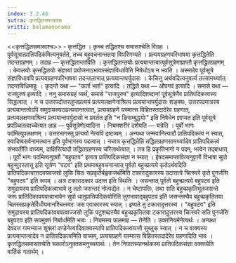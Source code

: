 ```yaml
---
index: 1.2.46
sutra: कृत्तद्धितसमासाश्च
vritti: balamanorama
---
```


<<कृत्तद्धितसमासाश्च>> - कृत्तद्धित । कृच्च तद्धितश्च समासश्चेति विग्रहः । पूर्वसूत्रात्प्रातिपदिक॑मित्यनुवर्तते, तच्च बहुवचनान्ततया विपरिणम्यते । प्रत्ययग्रहणपरिभाषया कृत्तद्धितेति तदन्तग्रहणम् । तदाह — कृत्तद्धितान्ताविति । कृत्तद्धितान्तयोः प्रत्ययान्तत्वात्पूर्वसूत्रेणाप्राप्तौ कृत्तद्धितग्रहणम् । केवलयोः कृत्तद्धितयोः संज्ञायां प्रयोजनाऽभावात्संज्ञाविधाविति निषेधोऽत्र न भवति । अस्मादेव पूर्वसूत्रे संज्ञाविधावपि प्रत्ययग्रहणपरिभाषया तदन्तलाभात् प्रत्ययान्तपर्युदासः । केचित्तु अर्थवदित्यनुवर्त्य तत्सामर्थ्याात् तदन्तविधिमाहुः । कृदन्ते यथा — "कर्ता॑ भर्ता" इत्यादि । तद्धिते यथा — औपगव॑ इत्यादि । समासे यथा — राजपुरुष॑ इत्यादि । 
ननु समासग्रहं व्यर्थं, समासे "राजपुरुष" इत्यादिशब्दानां पूर्वसूत्रेणैव प्रातिपदिकत्वस्य सिद्धत्वात् । न च उत्तरपदोत्तरलुप्तप्रत्ययं प्रत्ययलक्षणेनाश्रित्य प्रत्ययान्तपर्युदासः शङ्क्यः, उत्तरपदमात्रस्य प्रत्ययान्तत्वेऽपि समुदायस्याऽप्रत्ययान्तत्वात्, प्रत्ययग्रहणे यस्मात्स विहितस्तदादेरेव ग्रहणात्, प्रत्ययलक्षणमाश्रित्य प्रत्ययान्तपर्युदासो न प्रवर्तत इति "न ङिसम्बुद्धयोः" इति निषेधेन ज्ञाप्यत इति पूर्वसूत्रे प्रपञ्चितत्वाच्चेत्यत आह — पूर्वसूत्रेणेत्यादिना । नियमशरीरं दर्शयति — यत्रेति । पूर्वो भागः पद॑मित्युपलक्षणम् । उत्तरभागस्तु प्रत्ययो नेत्यपि द्रष्टव्यम् । अन्यथा जन्मवानित्यादौ प्रातिपदिकत्वं न स्यात्, स्वादिष्वसर्वनामस्थान इति पूर्वभागस्य पदत्वात् । नचात्र कृत्तद्धितेति तद्धितग्रहणसामर्थ्याादेव प्रातिपदिकत्वं संभवतीति वाच्यम्, दाक्षिरित्यादौ तद्धितग्रहणस्य चरितार्थत्वात् । तत्र हि प्रकृतिभागो न पदम्, भत्वेन तद्बाधात् । पूर्वो भागः पदमित्यनुक्तौ "बहुपटव" इत्यत्र प्रातिपदिकसंज्ञा न स्यात् । ईषदसमाप्तावित्यनुवृत्तौ विभाषा सुपो बहुच्पुरस्तात्तु इति सूत्रेण "पटव" इति प्रथमाबहुवचनान्तात् पूर्वतो बहुच्प्रत्यये कृतेऽर्थवदिति प्रातिपदिकत्वात्तदवयवजसो लुकि चितः सप्रकृतेर्बह्वकजर्थ॑मिति टकारादुकारस्य उदात्तत्वे चित्स्वरे कृते पुनर्जसि "बहुपटव" इति रूपम् । अत्र टकारादकार उदात्त इति स्थितिः । जसन्तात् पूर्वतो बहुच्प्रत्यये बहुपटव इति समुदायस्य प्रातिपदिकत्वाभावे तु ततो जसन्तरं नोत्पद्येत । न चेष्टापत्तिः, तथा सति बहुच्प्रकृतिभूतजसन्ते जसः प्रातिदिकावयवत्वाभावेन सुपो धातुप्रातिपदिकयोरिति लुगभावाद्बहुपटव इति जसन्तस्यैव बहुच्प्रकृतितया चितस्सप्रकृतेर्विधीयमानश्चित्स्वरः जस एवाकारस्य स्यात् । इष्यते तु   टकारादुत्तरस्य । "बहुपटव" इति समुदायस्य प्रातिपदिकावयवत्वाज्जसो लुकि पटुशब्दस्यैव बहुच्प्रकृतितया टकारादुत्तरस्य चित्स्वरे सति पुनर्जसि बहुपटव इति रूपमुक्तं निर्बाधमिति भावः । नियमस्य फलमाह — तेनेति । उक्तनियमेनेत्यर्थः । अन्यथा देवदत्त गामभ्याज शुक्लां दण्डेनेत्यादिवाक्यस्यापि प्रातिपदिकत्वापत्तौ सुब्लुक् स्यात् । न च वाक्यस्य प्रत्ययान्तत्वादेव न प्रातिपदिकत्वमिति वाच्यम्, प्रत्ययग्रहणे यस्मात्स विहितस्तदादेरेव ग्रहणादिति भावः । कृत्तद्धितसमासाश्चेति चकारोऽनुक्तसमनुच्चयार्थः । तेन निपातस्यानर्थकस्य प्रातिपदिकसंज्ञा वक्तव्येति वार्तिकं गतार्थम् । 
